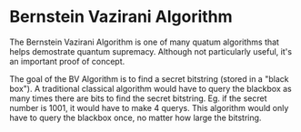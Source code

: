 # Bernstein Vazirani Algorithm

The Bernstein Vazirani Algorithm is one of many quatum algorithms that helps demostrate quantum supremacy. Although not particularly useful, it's an important proof of concept.

The goal of the BV Algorithm is to find a secret bitstring (stored in a "black box"). A traditional classical algorithm would have to query the blackbox as many times there are bits to find the secret bitstring. Eg. if the secret number is 1001, it would have to make 4 querys. This algorithm would only have to query the blackbox once, no matter how large the bitstring. 
